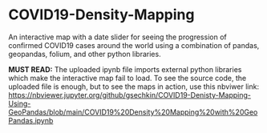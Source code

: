 # COVID19-Density-Mapping
An interactive map with a date slider for seeing the progression of confirmed COVID19 cases around the world using a combination of pandas, geopandas, folium, and other python libraries.

**MUST READ:** The uploaded ipynb file imports external python libraries which make the interactive map fail to load. To see the source code, the uploaded file is enough, but to see the maps in action, use this nbviwer link: https://nbviewer.jupyter.org/github/gsechkin/COVID19-Denisty-Mapping-Using-GeoPandas/blob/main/COVID19%20Density%20Mapping%20with%20GeoPandas.ipynb 
